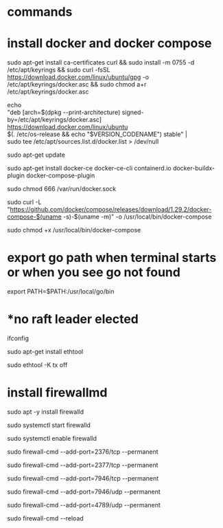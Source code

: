 # commands

# install docker and docker compose

sudo apt-get install ca-certificates curl && sudo install -m 0755 -d /etc/apt/keyrings && sudo curl -fsSL https://download.docker.com/linux/ubuntu/gpg -o /etc/apt/keyrings/docker.asc && sudo chmod a+r /etc/apt/keyrings/docker.asc

echo \
  "deb [arch=$(dpkg --print-architecture) signed-by=/etc/apt/keyrings/docker.asc] https://download.docker.com/linux/ubuntu \
  $(. /etc/os-release && echo "$VERSION_CODENAME") stable" | \
  sudo tee /etc/apt/sources.list.d/docker.list > /dev/null

sudo apt-get update

sudo apt-get install docker-ce docker-ce-cli containerd.io docker-buildx-plugin docker-compose-plugin

sudo chmod 666 /var/run/docker.sock 

sudo curl -L "https://github.com/docker/compose/releases/download/1.29.2/docker-compose-$(uname -s)-$(uname -m)" -o /usr/local/bin/docker-compose

sudo chmod +x /usr/local/bin/docker-compose

# export go path when terminal starts or when you see go not found
export PATH=$PATH:/usr/local/go/bin

# ***********no raft leader elected**********
ifconfig

sudo apt-get install ethtool

sudo ethtool -K <interface> tx off

# install firewallmd

sudo apt -y install firewalld

sudo systemctl start firewalld

sudo systemctl enable firewalld

sudo firewall-cmd --add-port=2376/tcp --permanent

sudo firewall-cmd --add-port=2377/tcp --permanent 

sudo firewall-cmd --add-port=7946/tcp --permanent 

sudo firewall-cmd --add-port=7946/udp --permanent

sudo firewall-cmd --add-port=4789/udp --permanent

sudo firewall-cmd --reload

